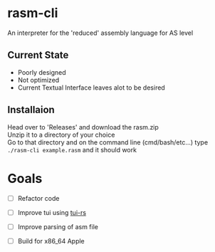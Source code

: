 # rasm-cli
An  interpreter for the 'reduced' assembly language for AS level

## Current State
- Poorly designed
- Not optimized
- Current Textual Interface leaves alot to be desired

## Installaion
Head over to 'Releases' and download the rasm.zip  
Unzip it to a directory of your choice  
Go to that directory and on the command line (cmd/bash/etc...) type `./rasm-cli example.rasm` and it should work

# Goals
- [ ] Refactor code
- [ ] Improve tui using [tui-rs](https://github.com/fdehau/tui-rs)
- [ ] Improve parsing of asm file 
- [ ] Build for x86_64 Apple

